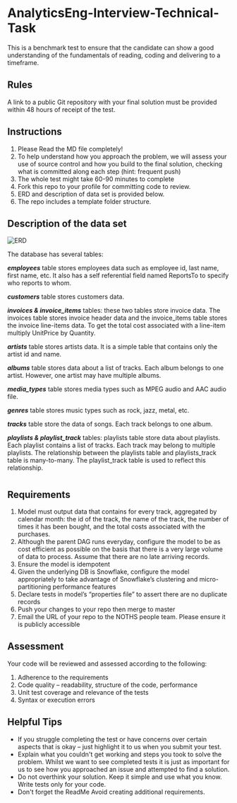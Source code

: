 # AnalyticsEng-Interview-Technical-Task

This is a benchmark test to ensure that the candidate can show a good understanding of the fundamentals of reading, coding and delivering to a timeframe.

## Rules
 A link to a public Git repository with your final solution must be provided within 48 hours of receipt of the test. 

## Instructions
1. Please Read the MD file completely!
2. To help understand how you approach the problem, we will assess your use of source control and how you build to the final solution, checking what is   committed along each step (hint: frequent push)
3. The whole test might take 60-90 minutes to complete
4. Fork this repo to your profile for committing code to review.
5. ERD and description of data set is provided below.
6. The repo includes a template folder structure.


## Description of the data set

 ![ERD](https://user-images.githubusercontent.com/85954874/179325665-e6fee79e-309f-442c-a963-7c0004655d00.jpeg)


The database has several tables:

***employees*** table stores employees data such as employee id, last name, first name, etc. It also has a self referential field named ReportsTo to specify who reports to whom.

***customers*** table stores customers data.

***invoices & invoice_items*** tables: these two tables store invoice data. The invoices table stores invoice header data and the invoice_items table stores the invoice line-items data. To get the total cost associated with a line-item multiply UnitPrice by Quantity.

***artists*** table stores artists data. It is a simple table that contains only the artist id and name.

***albums*** table stores data about a list of tracks. Each album belongs to one artist. However, one artist may have multiple albums.

***media_types*** table stores media types such as MPEG audio and AAC audio file.

***genres*** table stores music types such as rock, jazz, metal, etc.

***tracks*** table store the data of songs. Each track belongs to one album.

***playlists & playlist_track*** tables: playlists table store data about playlists. Each playlist contains a list of tracks. Each track may belong to multiple playlists. The relationship between the playlists table and playlists_track table is many-to-many. The playlist_track table is used to reflect this relationship.

#

## Requirements
1. Model must output data that contains for every track, aggregated by calendar month: the id of the track, the name of the track, the number of times it has been bought, and the total costs associated with the purchases.
2. Although the parent DAG runs everyday, configure the model to be as cost efficient as possible on the basis that there is a very large volume of data to process. Assume that there are no late arriving records.
3. Ensure the model is idempotent
4. Given the underlying DB is Snowflake, configure the model appropriately to take advantage of Snowflake’s clustering and micro-partitioning performance features
5. Declare tests in model’s “properties file” to assert there are no duplicate records
6. Push your changes to your repo then merge to master
7. Email the URL of your repo to the NOTHS people team. Please ensure it is publicly accessible


## Assessment
Your code will be reviewed and assessed according to the following:
1. Adherence to the requirements
2. Code quality – readability, structure of the code, performance
3. Unit test coverage and relevance of the tests
4. Syntax or execution errors


## Helpful Tips
- If you struggle completing the test or have concerns over certain aspects that is okay – just highlight it to us when you submit your test. 
- Explain what you couldn't get working and steps you took to solve the problem. Whilst we want to see completed tests it is just as important for us to see how you approached an issue and attempted to find a solution. 
- Do not overthink your solution. Keep it simple and use what you know. Write tests only for your code. 
- Don't forget the ReadMe Avoid creating additional requirements.

